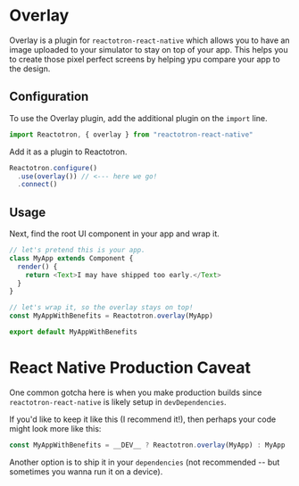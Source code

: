 # Overlay

Overlay is a plugin for `reactotron-react-native` which allows you to have an image uploaded
to your simulator to stay on top of your app. This helps you to create those pixel perfect screens by helping ypu compare your app to the design.

## Configuration

To use the Overlay plugin, add the additional plugin on the `import` line.

```js
import Reactotron, { overlay } from "reactotron-react-native"
```

Add it as a plugin to Reactotron.

```js
Reactotron.configure()
  .use(overlay()) // <--- here we go!
  .connect()
```

## Usage

Next, find the root UI component in your app and wrap it.

```js
// let's pretend this is your app.
class MyApp extends Component {
  render() {
    return <Text>I may have shipped too early.</Text>
  }
}

// let's wrap it, so the overlay stays on top!
const MyAppWithBenefits = Reactotron.overlay(MyApp)

export default MyAppWithBenefits
```

# React Native Production Caveat

One common gotcha here is when you make production builds since `reactotron-react-native` is likely setup in `devDependencies`.

If you'd like to keep it like this (I recommend it!), then perhaps your code might look more like this:

```js
const MyAppWithBenefits = __DEV__ ? Reactotron.overlay(MyApp) : MyApp
```

Another option is to ship it in your `dependencies` (not recommended -- but sometimes you wanna run it on a device).
